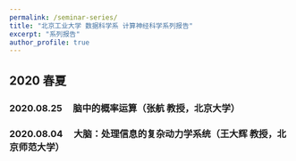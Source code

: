 ```yaml
---
permalink: /seminar-series/
title: "北京工业大学 数据科学系 计算神经科学系列报告"
excerpt: "系列报告"
author_profile: true
---
```


## 2020 春夏

### 2020.08.25 &nbsp; &nbsp; 脑中的概率运算（张航 教授，北京大学）

### 2020.08.04 &nbsp; &nbsp; 大脑：处理信息的复杂动力学系统（王大辉 教授，北京师范大学）

